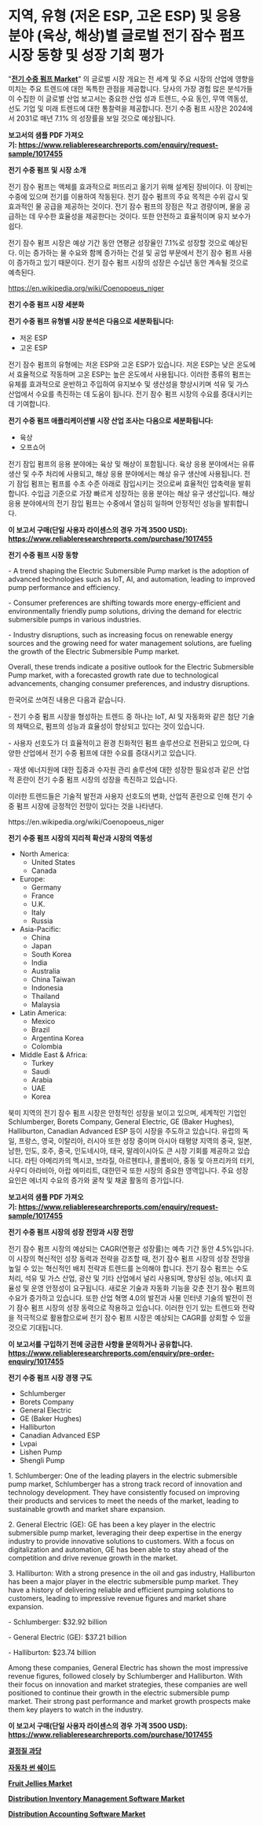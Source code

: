 <p><h1>지역, 유형 (저온 ESP, 고온 ESP) 및 응용 분야 (육상, 해상)별 글로벌 전기 잠수 펌프 시장 동향 및 성장 기회 평가</h1></p><p>"<strong><a href="https://www.reliableresearchreports.com/electric-submersible-pump-r1017455">전기 수중 펌프 Market</a></strong>" 의 글로벌 시장 개요는 전 세계 및 주요 시장의 산업에 영향을 미치는 주요 트렌드에 대한 독특한 관점을 제공합니다. 당사의 가장 경험 많은 분석가들이 수집한 이 글로벌 산업 보고서는 중요한 산업 성과 트렌드, 수요 동인, 무역 역동성, 선도 기업 및 미래 트렌드에 대한 통찰력을 제공합니다. 전기 수중 펌프 시장은 2024에서 2031로 매년 7.1% 의 성장률을 보일 것으로 예상됩니다.</p>
<p><strong>보고서의 샘플 PDF 가져오기:&nbsp;<a href="https://www.reliableresearchreports.com/enquiry/request-sample/1017455">https://www.reliableresearchreports.com/enquiry/request-sample/1017455</a></strong></p>
<p><strong>전기 수중 펌프 및 시장 소개</strong></p>
<p><p>전기 잠수 펌프는 액체를 효과적으로 퍼뜨리고 옮기기 위해 설계된 장비이다. 이 장비는 수중에 있으며 전기를 이용하여 작동된다. 전기 잠수 펌프의 주요 목적은 수위 감시 및 효과적인 물 공급을 제공하는 것이다. 전기 잠수 펌프의 장점은 작고 경량이며, 물을 공급하는 데 우수한 효율성을 제공한다는 것이다. 또한 안전하고 효율적이며 유지 보수가 쉽다.</p><p>전기 잠수 펌프 시장은 예상 기간 동안 연평균 성장율인 7.1%로 성장할 것으로 예상된다. 이는 증가하는 물 수요와 함께 증가하는 건설 및 공업 부문에서 전기 잠수 펌프 사용이 증가하고 있기 때문이다. 전기 잠수 펌프 시장의 성장은 수십년 동안 계속될 것으로 예측된다.</p></p>
<p><a href="https://en.wikipedia.org/wiki/Coenopoeus_niger">https://en.wikipedia.org/wiki/Coenopoeus_niger</a></p>
<p><strong>전기 수중 펌프 시장 세분화</strong></p>
<p><strong>전기 수중 펌프 유형별 시장 분석은 다음으로 세분화됩니다:</strong></p>
<p><ul><li>저온 ESP</li><li>고온 ESP</li></ul></p>
<p><p>전기 잠수 펌프의 유형에는 저온 ESP와 고온 ESP가 있습니다. 저온 ESP는 낮은 온도에서 효율적으로 작동하며 고온 ESP는 높은 온도에서 사용됩니다. 이러한 종류의 펌프는 유체를 효과적으로 운반하고 주입하여 유지보수 및 생산성을 향상시키며 석유 및 가스 산업에서 수요를 촉진하는 데 도움이 됩니다. 전기 잠수 펌프 시장의 수요를 증대시키는 데 기여합니다.</p></p>
<p><strong>전기 수중 펌프 애플리케이션별 시장 산업 조사는 다음으로 세분화됩니다:</strong></p>
<p><ul><li>육상</li><li>오프쇼어</li></ul></p>
<p><p>전기 잠입 펌프의 응용 분야에는 육상 및 해상이 포함됩니다. 육상 응용 분야에서는 유류 생산 및 수주 처리에 사용되고, 해상 응용 분야에서는 해상 유구 생산에 사용됩니다. 전기 잠입 펌프는 펌프를 수초 수준 아래로 잠입시키는 것으로써 효율적인 압축력을 발휘합니다. 수입금 기준으로 가장 빠르게 성장하는 응용 분야는 해상 유구 생산입니다. 해상 응용 분야에서의 전기 잠입 펌프는 수중에서 열심히 일하며 안정적인 성능을 발휘합니다.</p></p>
<p><strong>이 보고서 구매(단일 사용자 라이센스의 경우 가격 3500 USD): <a href="https://www.reliableresearchreports.com/purchase/1017455">https://www.reliableresearchreports.com/purchase/1017455</a></strong></p>
<p><strong>전기 수중 펌프 시장 동향</strong></p>
<p><p>- A trend shaping the Electric Submersible Pump market is the adoption of advanced technologies such as IoT, AI, and automation, leading to improved pump performance and efficiency.</p><p>- Consumer preferences are shifting towards more energy-efficient and environmentally friendly pump solutions, driving the demand for electric submersible pumps in various industries.</p><p>- Industry disruptions, such as increasing focus on renewable energy sources and the growing need for water management solutions, are fueling the growth of the Electric Submersible Pump market.</p><p>Overall, these trends indicate a positive outlook for the Electric Submersible Pump market, with a forecasted growth rate due to technological advancements, changing consumer preferences, and industry disruptions. </p><p>한국어로 쓰여진 내용은 다음과 같습니다.</p><p>- 전기 수중 펌프 시장을 형성하는 트렌드 중 하나는 IoT, AI 및 자동화와 같은 첨단 기술의 채택으로, 펌프의 성능과 효율성이 향상되고 있다는 것이 있습니다.</p><p>- 사용자 선호도가 더 효율적이고 환경 친화적인 펌프 솔루션으로 전환되고 있으며, 다양한 산업에서 전기 수중 펌프에 대한 수요를 증대시키고 있습니다.</p><p>- 재생 에너지원에 대한 집중과 수자원 관리 솔루션에 대한 성장한 필요성과 같은 산업적 혼란이 전기 수중 펌프 시장의 성장을 촉진하고 있습니다.</p><p>이러한 트렌드들은 기술적 발전과 사용자 선호도의 변화, 산업적 혼란으로 인해 전기 수중 펌프 시장에 긍정적인 전망이 있다는 것을 나타낸다.</p></p>
<p>https://en.wikipedia.org/wiki/Coenopoeus_niger</p>
<p><strong>전기 수중 펌프 시장의 지리적 확산과 시장의 역동성</strong></p>
<p><ul>
    <li>
        North America:
        <ul>
            <li>United States</li>
            <li>Canada</li>
        </ul>
    </li>
    <li>
        Europe:
        <ul>
            <li>Germany</li>
            <li>France</li>
            <li>U.K.</li>
            <li>Italy</li>
            <li>Russia</li>
        </ul>
    </li>
    <li>
        Asia-Pacific:
        <ul>
            <li>China</li>
            <li>Japan</li>
            <li>South Korea</li>
            <li>India</li>
            <li>Australia</li>
            <li>China Taiwan</li>
            <li>Indonesia</li>
            <li>Thailand</li>
            <li>Malaysia</li>
        </ul>
    </li>
    <li>
        Latin America:
        <ul>
            <li>Mexico</li>
            <li>Brazil</li>
            <li>Argentina Korea</li>
            <li>Colombia</li>
        </ul>
    </li>
    <li>
        Middle East & Africa:
        <ul>
            <li>Turkey</li>
            <li>Saudi</li>
            <li>Arabia</li>
            <li>UAE</li>
            <li>Korea</li>
        </ul>
    </li>
    </ul></p>
<p><p>북미 지역의 전기 잠수 펌프 시장은 안정적인 성장을 보이고 있으며, 세계적인 기업인 Schlumberger, Borets Company, General Electric, GE (Baker Hughes), Halliburton, Canadian Advanced ESP 등이 시장을 주도하고 있습니다. 유럽의 독일, 프랑스, 영국, 이탈리아, 러시아 또한 성장 중이며 아시아 태평양 지역의 중국, 일본, 남한, 인도, 호주, 중국, 인도네시아, 태국, 말레이시아도 큰 시장 기회를 제공하고 있습니다. 라틴 아메리카의 멕시코, 브라질, 아르헨티나, 콜롬비아, 중동 및 아프리카의 터키, 사우디 아라비아, 아랍 에미리트, 대한민국 또한 시장의 중요한 영역입니다. 주요 성장 요인은 에너지 수요의 증가와 굴착 및 채굴 활동의 증가입니다.</p></p>
<p><strong>보고서의 샘플 PDF 가져오기:&nbsp;<a href="https://www.reliableresearchreports.com/enquiry/request-sample/1017455">https://www.reliableresearchreports.com/enquiry/request-sample/1017455</a></strong></p>
<p><strong>전기 수중 펌프 시장의 성장 전망과 시장 전망</strong></p>
<p><p>전기 잠수 펌프 시장의 예상되는 CAGR(연평균 성장률)는 예측 기간 동안 4.5%입니다. 이 시장의 혁신적인 성장 동력과 전략을 강조할 때, 전기 잠수 펌프 시장의 성장 전망을 높일 수 있는 혁신적인 배치 전략과 트렌드를 논의해야 합니다. 전기 잠수 펌프는 수도 처리, 석유 및 가스 산업, 광산 및 기타 산업에서 널리 사용되며, 향상된 성능, 에너지 효율성 및 운영 안정성이 요구됩니다. 새로운 기술과 자동화 기능을 갖춘 전기 잠수 펌프의 수요가 증가하고 있습니다. 또한 산업 혁명 4.0의 발전과 사물 인터넷 기술의 발전이 전기 잠수 펌프 시장의 성장 동력으로 작용하고 있습니다. 이러한 인기 있는 트렌드와 전략을 적극적으로 활용함으로써 전기 잠수 펌프 시장은 예상되는 CAGR를 상회할 수 있을 것으로 기대됩니다.</p></p>
<p><strong>이 보고서를 구입하기 전에 궁금한 사항을 문의하거나 공유합니다. <a href="https://www.reliableresearchreports.com/enquiry/pre-order-enquiry/1017455">https://www.reliableresearchreports.com/enquiry/pre-order-enquiry/1017455</a></strong></p>
<p><strong>전기 수중 펌프 시장 경쟁 구도</strong></p>
<p><ul><li>Schlumberger</li><li>Borets Company</li><li>General Electric</li><li>GE (Baker Hughes)</li><li>Halliburton</li><li>Canadian Advanced ESP</li><li>Lvpai</li><li>Lishen Pump</li><li>Shengli Pump</li></ul></p>
<p><p>1. Schlumberger: One of the leading players in the electric submersible pump market, Schlumberger has a strong track record of innovation and technology development. They have consistently focused on improving their products and services to meet the needs of the market, leading to sustainable growth and market share expansion.</p><p>2. General Electric (GE): GE has been a key player in the electric submersible pump market, leveraging their deep expertise in the energy industry to provide innovative solutions to customers. With a focus on digitalization and automation, GE has been able to stay ahead of the competition and drive revenue growth in the market.</p><p>3. Halliburton: With a strong presence in the oil and gas industry, Halliburton has been a major player in the electric submersible pump market. They have a history of delivering reliable and efficient pumping solutions to customers, leading to impressive revenue figures and market share expansion.</p><p>- Schlumberger: $32.92 billion</p><p>- General Electric (GE): $37.21 billion</p><p>- Halliburton: $23.74 billion</p><p>Among these companies, General Electric has shown the most impressive revenue figures, followed closely by Schlumberger and Halliburton. With their focus on innovation and market strategies, these companies are well positioned to continue their growth in the electric submersible pump market. Their strong past performance and market growth prospects make them key players to watch in the industry.</p></p>
<p><strong>이 보고서 구매(단일 사용자 라이센스의 경우 가격 3500 USD): <a href="https://www.reliableresearchreports.com/purchase/1017455">https://www.reliableresearchreports.com/purchase/1017455</a></strong></p>
<p><strong><p><a href="https://github.com/Nicolasrown5/Market-Research-Report-List-2/blob/main/788601478503.md">결정질 과당</a></p><p><a href="https://medium.com/@conradkirrlin76575/%EC%9E%90%EB%8F%99%EC%B0%A8-%EC%84%A0%EC%89%90%EC%9D%B4%EB%93%9C-%EC%8B%9C%EC%9E%A5-%EC%A0%84%EB%A7%9D-%EC%99%84%EC%A0%84%ED%95%9C-%EC%82%B0%EC%97%85-%EB%B6%84%EC%84%9D-2024%EB%85%84%EB%B6%80%ED%84%B0-2031%EB%85%84%EA%B9%8C%EC%A7%80-a6ab900bf909">자동차 썬 쉐이드</a></p><p><a href="https://medium.com/@sally.slat78543/fruit-jellies-market-investigation-industry-evolution-and-forecast-till-2031-63468247326d">Fruit Jellies Market</a></p><p><a href="https://github.com/sifatuddin25/Market-Research-Report-List-2/blob/main/distribution-inventory-management-software-market.md">Distribution Inventory Management Software Market</a></p><p><a href="https://github.com/alexxisgm/Market-Research-Report-List-2/blob/main/distribution-accounting-software-market.md">Distribution Accounting Software Market</a></p></strong></p>
<p></p>